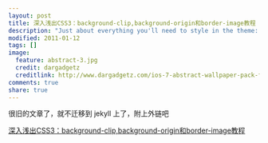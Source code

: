 ```yaml
---
layout: post
title: 深入浅出CSS3：background-clip,background-origin和border-image教程
description: "Just about everything you'll need to style in the theme: headings, paragraphs, blockquotes, tables, code blocks, and more."
modified: 2011-01-12
tags: []
image:
  feature: abstract-3.jpg
  credit: dargadgetz
  creditlink: http://www.dargadgetz.com/ios-7-abstract-wallpaper-pack-for-iphone-5-and-ipod-touch-retina/
comments: true
share: true
---
```


很旧的文章了，就不迁移到 jekyll 上了，附上外链吧

[深入浅出CSS3：background-clip,background-origin和border-image教程](https://www.cnblogs.com/hh54188/archive/2011/01/12/1929061.html)